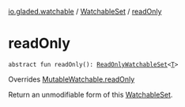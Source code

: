 [io.gladed.watchable](../index.md) / [WatchableSet](index.md) / [readOnly](./read-only.md)

# readOnly

`abstract fun readOnly(): `[`ReadOnlyWatchableSet`](../-read-only-watchable-set.md)`<`[`T`](index.md#T)`>`

Overrides [MutableWatchable.readOnly](../-mutable-watchable/read-only.md)

Return an unmodifiable form of this [WatchableSet](index.md).

